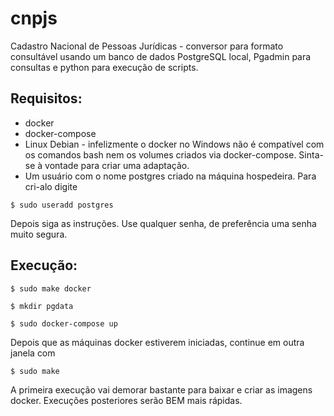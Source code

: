 # cnpjs
Cadastro Nacional de Pessoas Jurídicas - conversor para formato consultável usando um banco de dados PostgreSQL local, Pgadmin para consultas e python para execução de scripts.

## Requisitos:

* docker
* docker-compose
* Linux Debian - infelizmente o docker no Windows não é compatível com os comandos bash nem os volumes criados via docker-compose. Sinta-se à vontade para criar uma adaptação.
* Um usuário com o nome postgres criado na máquina hospedeira. Para cri-alo digite

`$ sudo useradd postgres`

Depois siga as instruções. Use qualquer senha, de preferência uma senha muito segura.


## Execução:

`$ sudo make docker`

`$ mkdir pgdata`

`$ sudo docker-compose up`

Depois que as máquinas docker estiverem iniciadas, continue em outra janela com

`$ sudo make`
 
 A primeira execução vai demorar bastante para baixar e criar as imagens docker. Execuções posteriores serão BEM mais rápidas.
